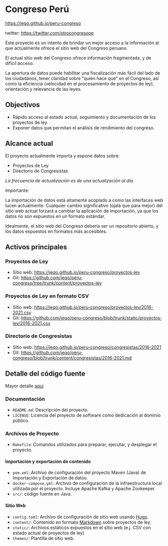 # Congreso Perú

<https://jeqo.github.io/peru-congreso>

twitter: <https://twitter.com/otrocongresope>

Este proyecto es un intento de brindar un mejor acceso a la información al que actualmente ofrece el sitio web del Congreso peruano.

El actual sitio web del Congreso ofrece información fragmentada, y de difícil acceso.

La apertura de datos puede habilitar una fiscalización más fácil del lado de los ciudadanos, tener claridad sobre "quién hace qué" en el Congreso, así como la eficiencia (velocidad en el procesamiento de proyectos de ley), orientación y relevancia de las leyes.

## Objectivos

- Rápido acceso al estado actual, seguimiento y documentación de los proyectos de ley.
- Exponer datos que permitan el análisis de rendimiento del congreso.

## Alcance actual

El proyecto actualmente importa y expone datos sobre:

- Proyectos de Ley
- Directorio de Congresistas

*La frecuencia de actualización es de una actualización al día.*

Importante:

La importación de datos está altamente acoplado a como las interfaces web lucen actualmente.
Cualquier cambio significativo (ojalá que para mejor) del sitio web actual forzará a cambiar la aplicación de importación, ya que los datos no son expuestos en un formato estándar.

Idealmente, el sitio web del Congreso debería ser un repositorio abierto, y los datos expuestos en formatos más accesibles.

## Activos principales

### Proyectos de Ley

- Sitio web: <https://jeqo.github.io/peru-congreso/proyectos-ley>
- Git: <https://github.com/jeqo/peru-congreso/tree/trunk/content/proyectos-ley>

### Proyectos de Ley en formato CSV

- Sitio web: <https://jeqo.github.io/peru-congreso/proyectos-ley/2016-2021.csv>
- Git: <https://github.com/jeqo/peru-congreso/blob/trunk/static/proyectos-ley/2016-2021.csv>

### Directorio de Congresistas

- Sitio web: <https://jeqo.github.io/peru-congreso/congresistas/2016-2021>
- Git: <https://github.com/jeqo/peru-congreso/blob/trunk/content/congresistas/2016-2021.md>

## Detalle del código fuente

Mayor detalle [aquí](./RATIONALE.md)

### Documentación

- `README.md`: Descripción del proyecto.
- `LICENSE`: Licencia del proyecto de software como dedicación al dominio público.

### Archivos de Proyecto

- `Makefile`: Comandos utilizados para preparar, ejecutar, y desplegar el proyecto.

#### Importación y exportación de contenido

- `pom.xml`: Archivo de configuración del proyecto Maven (Java) de Importación y Exportación de datos.
- `docker-compose.yml`: Archivo de configuración de la infraestructura local utilizada por el proyecto. Incluye Apache Kafka y Apache Zookeeper.
- `src/`: código fuente en Java.

#### Sitio Web

- `config.toml`: Archivo de configuración de sitio web usando [Hugo](https://gohugo.io).
- `content/`: Contenido en formato [Markdown](https://commonmark.org) sobre proyectos de ley.
- `static/`: Archivos estáticos expuestos en el sitio web (e.j. CSV con estado actual de proyectos de ley)
- `themes/`: Plantilla de sitio web.
